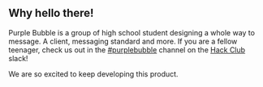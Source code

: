 ## Why hello there!

Purple Bubble is a group of high school student designing a whole way to message. A client, messaging standard and more. 
If you are a fellow teenager, check us out in the [#purplebubble](https://hackclub.slack.com/archives/C068D2P46TH) channel on the [Hack Club](https://hackclub.com) slack!

We are so excited to keep developing this product.
